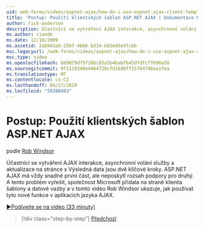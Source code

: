```yaml
---
uid: web-forms/videos/aspnet-ajax/how-do-i-use-aspnet-ajax-client-templates
title: 'Postup: Použití klientských šablon ASP.NET AJAX | Dokumentace Microsoftu'
author: rick-anderson
description: Účastnící se vytváření AJAX interakce, asynchronní volání služby a aktualizace na stránce s Výsledná data jsou dvě klíčové kroky. ASP.NET AJAX h...
ms.author: riande
ms.date: 12/18/2009
ms.assetid: 2ab9d1eb-25b7-4bb6-b334-b83e45e9fcbb
msc.legacyurl: /web-forms/videos/aspnet-ajax/how-do-i-use-aspnet-ajax-client-templates
msc.type: video
ms.openlocfilehash: 8d9079d75f20bc85a5b4babfb45dfdfcff696a50
ms.sourcegitcommit: 0f1119340e4464720cfd16d0ff15764746ea1fea
ms.translationtype: MT
ms.contentlocale: cs-CZ
ms.lasthandoff: 04/17/2019
ms.locfileid: "59380493"
---
```

# <a name="how-do-i-use-aspnet-ajax-client-templates"></a>Postup: Použití klientských šablon ASP.NET AJAX

podle [Rob Windsor](https://twitter.com/robwindsor)

Účastnící se vytváření AJAX interakce, asynchronní volání služby a aktualizace na stránce s Výsledná data jsou dvě klíčové kroky. ASP.NET AJAX má vždy snadné první část, ale neposkytl rozsah podpory pro druhý. A tento problém vyřešit, společnost Microsoft přidala na straně klienta šablony a datové vazby a v tomto videu Rob Windsor ukazuje, jak používat tyto nové funkce v aplikacích jazyka AJAX.

[&#9654;Podívejte se na video (33 minuty)](https://channel9.msdn.com/Blogs/ASP-NET-Site-Videos/how-do-i-use-aspnet-ajax-client-templates)

> [!div class="step-by-step"]
> [Předchozí](how-do-i-customize-error-handling-for-the-aspnet-ajax-updatepanel.md)
